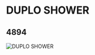 # DUPLO SHOWER
## 4894
![DUPLO SHOWER](https://lc-www-live-s.legocdn.com/media/bricks/5/2/4213481.jpg)